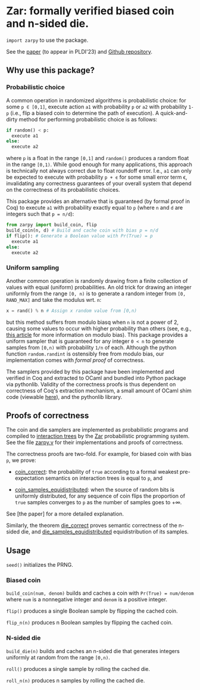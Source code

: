 # Zar: formally verified biased coin and n-sided die.

`import zarpy` to use the package.

See the [paper](https://arxiv.org/abs/2211.06747) (to appear in
PLDI'23) and [Github repository](https://github.com/bagnalla/zar).

## Why use this package?

### Probabilistic choice

A common operation in randomized algorithms is probabilistic choice:
for some `p ∈ [0,1]`, execute action `a1` with probability `p` or `a2`
with probability `1-p` (i.e., flip a biased coin to determine the path
of execution). A quick-and-dirty method for performing probabilistic
choice is as follows:

```python
if random() < p:
  execute a1
else:
  execute a2
```

where `p` is a float in the range `[0,1]` and `random()` produces a
random float in the range `[0,1)`. While good enough for many
applications, this approach is technically not always correct due to
float roundoff error. I.e., `a1` can only be expected to execute with
probability `p + ϵ` for some small error term ϵ, invalidating any
correctness guarantees of your overall system that depend on the
correctness of its probabilistic choices.

This package provides an alternative that is guaranteed (by formal
proof in Coq) to execute `a1` with probability exactly equal to `p`
(where `n` and `d` are integers such that `p = n/d`):

```python
from zarpy import build_coin, flip
build_coin(n, d) # Build and cache coin with bias p = n/d
if flip(): # Generate a Boolean value with Pr(True) = p 
  execute a1
else:
  execute a2
```

### Uniform sampling

Another common operation is randomly drawing from a finite collection
of values with equal (uniform) probabilities. An old trick for drawing
an integer uniformly from the range `[0, n)` is to generate a random
integer from `[0, RAND_MAX]` and take the modulus wrt. `n`:

```python
x = rand() % n # Assign x random value from [0,n)
```

but this method suffers from modulo biasq when `n` is not a power of
2, causing some values to occur with higher probability than others
(see, e.g., [this
article](https://research.kudelskisecurity.com/2020/07/28/the-definitive-guide-to-modulo-bias-and-how-to-avoid-it/)
for more information on modulo bias). This package provides a uniform
sampler that is guaranteed for any integer `0 < n` to generate samples
from `[0,n)` with probability `1/n` of each. Although the python
function `random.randint` is ostensibly free from modulo bias, our
implementation comes with *formal proof* of correctness.

The samplers provided by this package have been implemented and
verified in Coq and extracted to OCaml and bundled into Python package
via pythonlib. Validity of the correctness proofs is thus dependent on
correctness of Coq's extraction mechanism, a small amount of OCaml
shim code (viewable
[here](https://github.com/bagnalla/zar/blob/main/python/zar/ocaml/zarpy.ml)),
and the pythonlib library.

## Proofs of correctness

The coin and die samplers are implemented as probabilistic programs
and compiled to [interaction
trees](https://github.com/DeepSpec/InteractionTrees) by the
[Zar](https://github.com/bagnalla/zar) probabilistic programming
system. See the file
[zarpy.v](https://github.com/bagnalla/zar/blob/main/zarpy.v) for their
implementations and proofs of correctness.

The correctness proofs are two-fold. For example, for biased coin with
bias `p`, we prove:

*
  [coin_correct](https://github.com/bagnalla/zar/blob/main/zarpy.v#L43):
  the probability of `true` according to a formal weakest
  pre-expectation semantics on interaction trees is equal to `p`, and

*
  [coin_samples_equidistributed](https://github.com/bagnalla/zar/blob/main/zarpy.v#L60):
  when the source of random bits is uniformly distributed, for any
  sequence of coin flips the proportion of `true` samples converges to
  `p` as the number of samples goes to +∞.

See [the paper] for a more detailed explanation.

Similarly, the theorem
[die_correct](https://github.com/bagnalla/zar/blob/main/zarpy.v#L80)
proves semantic correctness of the n-sided die, and
[die_samples_equidistributed](https://github.com/bagnalla/zar/blob/main/zarpy.v#L124)
equidistribution of its samples.

## Usage

`seed()` initializes the PRNG.

### Biased coin

`build_coin(num, denom)` builds and caches a coin with `Pr(True) =
num/denom` where `num` is a nonnegative integer and `denom` is a
positive integer.

`flip()` produces a single Boolean sample by flipping the cached coin.

`flip_n(n)` produces n Boolean samples by flipping the cached coin.

### N-sided die

`build_die(n)` builds and caches an n-sided die that generates
integers uniformly at random from the range `[0,n)`.

`roll()` produces a single sample by rolling the cached die.

`roll_n(n)` produces n samples by rolling the cached die.
